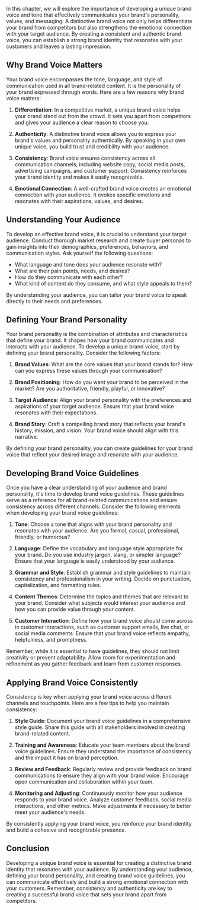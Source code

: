 
In this chapter, we will explore the importance of developing a unique brand voice and tone that effectively communicates your brand's personality, values, and messaging. A distinctive brand voice not only helps differentiate your brand from competitors but also strengthens the emotional connection with your target audience. By creating a consistent and authentic brand voice, you can establish a strong brand identity that resonates with your customers and leaves a lasting impression.

Why Brand Voice Matters
-----------------------

Your brand voice encompasses the tone, language, and style of communication used in all brand-related content. It is the personality of your brand expressed through words. Here are a few reasons why brand voice matters:

1. **Differentiation**: In a competitive market, a unique brand voice helps your brand stand out from the crowd. It sets you apart from competitors and gives your audience a clear reason to choose you.

2. **Authenticity**: A distinctive brand voice allows you to express your brand's values and personality authentically. By speaking in your own unique voice, you build trust and credibility with your audience.

3. **Consistency**: Brand voice ensures consistency across all communication channels, including website copy, social media posts, advertising campaigns, and customer support. Consistency reinforces your brand identity and makes it easily recognizable.

4. **Emotional Connection**: A well-crafted brand voice creates an emotional connection with your audience. It evokes specific emotions and resonates with their aspirations, values, and desires.

Understanding Your Audience
---------------------------

To develop an effective brand voice, it is crucial to understand your target audience. Conduct thorough market research and create buyer personas to gain insights into their demographics, preferences, behaviors, and communication styles. Ask yourself the following questions:

* What language and tone does your audience resonate with?
* What are their pain points, needs, and desires?
* How do they communicate with each other?
* What kind of content do they consume, and what style appeals to them?

By understanding your audience, you can tailor your brand voice to speak directly to their needs and preferences.

Defining Your Brand Personality
-------------------------------

Your brand personality is the combination of attributes and characteristics that define your brand. It shapes how your brand communicates and interacts with your audience. To develop a unique brand voice, start by defining your brand personality. Consider the following factors:

1. **Brand Values**: What are the core values that your brand stands for? How can you express these values through your communication?

2. **Brand Positioning**: How do you want your brand to be perceived in the market? Are you authoritative, friendly, playful, or innovative?

3. **Target Audience**: Align your brand personality with the preferences and aspirations of your target audience. Ensure that your brand voice resonates with their expectations.

4. **Brand Story**: Craft a compelling brand story that reflects your brand's history, mission, and vision. Your brand voice should align with this narrative.

By defining your brand personality, you can create guidelines for your brand voice that reflect your desired image and resonate with your audience.

Developing Brand Voice Guidelines
---------------------------------

Once you have a clear understanding of your audience and brand personality, it's time to develop brand voice guidelines. These guidelines serve as a reference for all brand-related communications and ensure consistency across different channels. Consider the following elements when developing your brand voice guidelines:

1. **Tone**: Choose a tone that aligns with your brand personality and resonates with your audience. Are you formal, casual, professional, friendly, or humorous?

2. **Language**: Define the vocabulary and language style appropriate for your brand. Do you use industry jargon, slang, or simpler language? Ensure that your language is easily understood by your audience.

3. **Grammar and Style**: Establish grammar and style guidelines to maintain consistency and professionalism in your writing. Decide on punctuation, capitalization, and formatting rules.

4. **Content Themes**: Determine the topics and themes that are relevant to your brand. Consider what subjects would interest your audience and how you can provide value through your content.

5. **Customer Interaction**: Define how your brand voice should come across in customer interactions, such as customer support emails, live chat, or social media comments. Ensure that your brand voice reflects empathy, helpfulness, and promptness.

Remember, while it is essential to have guidelines, they should not limit creativity or prevent adaptability. Allow room for experimentation and refinement as you gather feedback and learn from customer responses.

Applying Brand Voice Consistently
---------------------------------

Consistency is key when applying your brand voice across different channels and touchpoints. Here are a few tips to help you maintain consistency:

1. **Style Guide**: Document your brand voice guidelines in a comprehensive style guide. Share this guide with all stakeholders involved in creating brand-related content.

2. **Training and Awareness**: Educate your team members about the brand voice guidelines. Ensure they understand the importance of consistency and the impact it has on brand perception.

3. **Review and Feedback**: Regularly review and provide feedback on brand communications to ensure they align with your brand voice. Encourage open communication and collaboration within your team.

4. **Monitoring and Adjusting**: Continuously monitor how your audience responds to your brand voice. Analyze customer feedback, social media interactions, and other metrics. Make adjustments if necessary to better meet your audience's needs.

By consistently applying your brand voice, you reinforce your brand identity and build a cohesive and recognizable presence.

Conclusion
----------

Developing a unique brand voice is essential for creating a distinctive brand identity that resonates with your audience. By understanding your audience, defining your brand personality, and creating brand voice guidelines, you can communicate effectively and build a strong emotional connection with your customers. Remember, consistency and authenticity are key to creating a successful brand voice that sets your brand apart from competitors.
